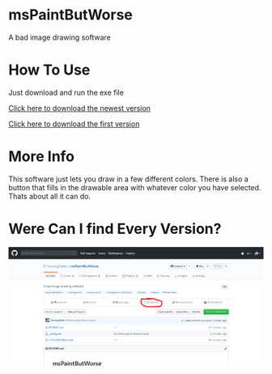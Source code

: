 # msPaintButWorse
A bad image drawing software

# How To Use
Just download and run the exe file
<p><a href="https://github.com/SoaringGecko/msPaintButWorse/raw/master/msPaintButWorse.exe">Click here to download the newest version</a></p>
<p><a href="https://github.com/SoaringGecko/msPaintButWorse/releases/download/v1.0/msPaintButWorse.exe">Click here to download the first version</a></p>

# More Info
This software just lets you draw in a few different colors. There is also a button that fills in the drawable area with whatever color you have selected. Thats about all it can do.

# Were Can I find Every Version?
![right here](https://raw.githubusercontent.com/SoaringGecko/msPaintButWorse/master/d2VyZSB0byBmaW5kIHJlbGVhc2Vz.png)
